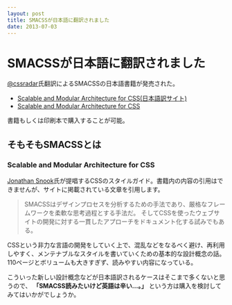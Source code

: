 ```yaml
---
layout: post
title: SMACSSが日本語に翻訳されました
date: 2013-07-03
---
```


# SMACSSが日本語に翻訳されました

[@cssradar](https://twitter.com/cssradar)氏翻訳によるSMACSSの日本語書籍が発売された。

- [Scalable and Modular Architecture for CSS(日本語訳サイト)](https://smacss.com/ja)
- [Scalable and Modular Architecture for CSS](https://smacss.com/)

書籍もしくは印刷本で購入することが可能。

## そもそもSMACSSとは

### Scalable and Modular Architecture for CSS

[Jonathan Snook](https://twitter.com/snookca)氏が提唱するCSSのスタイルガイド。書籍内の内容の引用はできませんが、サイトに掲載されている文章を引用します。

> SMACSSはデザインプロセスを分析するための手法であり、厳格なフレームワークを柔軟な思考過程とする手法だ。
> そしてCSSを使ったウェブサイトの開発に対する一貫したアプローチをドキュメント化する試みでもある。

CSSという非力な言語の開発をしていく上で、混乱などをなるべく避け、再利用しやすく、メンテナブルなスタイルを書いていくための基本的な設計概念の話。110ページとボリュームも大きすぎず、読みやすい内容になっている。

こういった新しい設計概念などが日本語訳されるケースはそこまで多くないと思うので、 **「SMACSS読みたいけど英語は辛い…。」** という方は購入を検討してみてはいかがでしょうか。